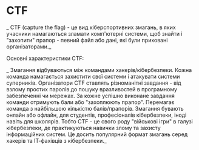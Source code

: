 # CTF
_ CTF (capture the flag) - це вид кіберспортивних змагань, в яких учасники намагаються зламати комп'ютерні системи, щоб знайти і "захопити" прапор - певний файл або дані, які були приховані організаторами._

Основні характеристики CTF:

_ Змагання відбуваються між командами хакерів/кібербезпеки. Кожна команда намагається захистити свої системи і атакувати системи суперників.
Організатори CTF ставлять різноманітні завдання - від взлому простих паролів до пошуку вразливостей в програмному забезпеченні чи мережах.
За кожне успішно виконане завдання команди отримують бали або "захоплюють прапор". Перемагає команда з найбільшою кількістю балів/прапорів.
Змагання бувають онлайн або офлайн, для студентів, професіоналів кібербезпеки, іноді навіть для школярів.
Тобто CTF - це свого роду "військові ігри" в галузі кібербезпеки, де практикуються навички злому та захисту інформаційних систем. Це досить популярний формат змагань серед хакерів та ІТ-фахівців з кібербезпеки._

